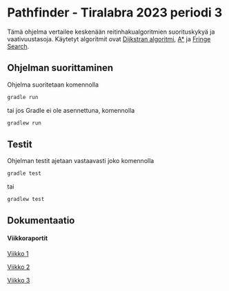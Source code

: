 # Pathfinder - Tiralabra 2023 periodi 3

Tämä ohjelma vertailee keskenään reitinhakualgoritmien suorituskykyä ja vaativuustasoja. Käytetyt algoritmit ovat [Dijkstran algoritmi](https://en.wikipedia.org/wiki/Dijkstra%27s_algorithm), [A*](https://en.wikipedia.org/wiki/A*_search_algorithm) ja [Fringe Search](https://en.wikipedia.org/wiki/Fringe_search).

## Ohjelman suorittaminen  

Ohjelma suoritetaan komennolla
```bash
gradle run
```
tai jos Gradle ei ole asennettuna, komennolla
```bash
gradlew run
```

## Testit
Ohjelman testit ajetaan vastaavasti joko komennolla
```bash
gradle test
```
tai
```bash
gradlew test
```
## Dokumentaatio
#### Viikkoraportit
[Viikko 1](https://github.com/Vilppula/Pathfinder/blob/master/documents/Viikkoraportti%201.md) 

[Viikko 2](https://github.com/Vilppula/Pathfinder/blob/master/documents/Viikkoraportti%202.md)  

[Viikko 3](https://github.com/Vilppula/Pathfinder/blob/master/documents/Viikkoraportti%203.md)  

